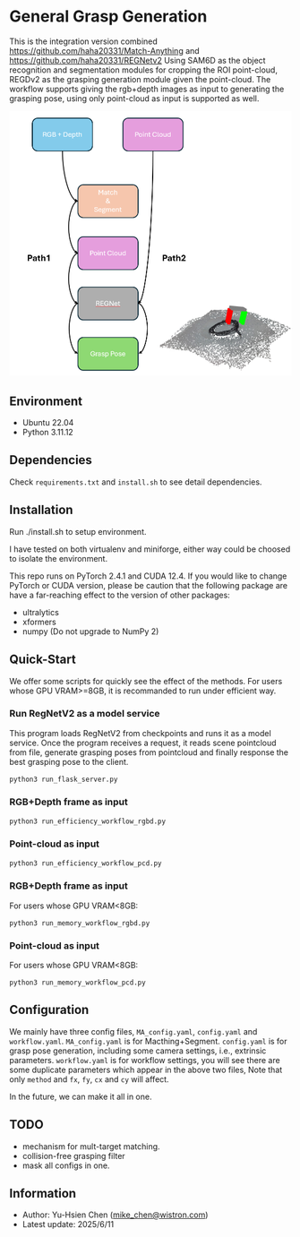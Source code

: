 # General Grasp Generation

This is the integration version combined https://github.com/haha20331/Match-Anything and https://github.com/haha20331/REGNetv2
Using SAM6D as the object recognition and segmentation modules for cropping the ROI point-cloud, REGDv2 as the grasping generation module given the point-cloud.
The workflow supports giving the rgb+depth images as input to generating the grasping pose, using only point-cloud as input is supported as well.

![system diagram](system.png)


## Environment

- Ubuntu 22.04
- Python 3.11.12


## Dependencies

Check ```requirements.txt``` and ```install.sh``` to see detail dependencies.


## Installation

Run ./install.sh to setup environment.

I have tested on both virtualenv and miniforge, either way could be choosed to isolate the environment.

This repo runs on PyTorch 2.4.1 and CUDA 12.4. If you would like to change PyTorch or CUDA version, please be caution that the following package are have a far-reaching effect to the version of other packages:
- ultralytics
- xformers
- numpy (Do not upgrade to NumPy 2)


## Quick-Start

We offer some scripts for quickly see the effect of the methods.
For users whose GPU VRAM>=8GB, it is recommanded to run under efficient way.

### Run RegNetV2 as a model service

This program loads RegNetV2 from checkpoints and runs it as a model service. Once the program receives a request, it reads scene pointcloud from file, generate grasping poses from pointcloud and finally response the best grasping pose to the client.

```
python3 run_flask_server.py
```

### RGB+Depth frame as input

```
python3 run_efficiency_workflow_rgbd.py
```

### Point-cloud as input

```
python3 run_efficiency_workflow_pcd.py
```

### RGB+Depth frame as input

For users whose GPU VRAM<8GB:
```
python3 run_memory_workflow_rgbd.py
```

### Point-cloud as input

For users whose GPU VRAM<8GB:
```
python3 run_memory_workflow_pcd.py
```


## Configuration

We mainly have three config files, `MA_config.yaml`, `config.yaml` and `workflow.yaml`. 
`MA_config.yaml` is for Macthing+Segment.
`config.yaml` is for grasp pose generation, including some camera settings, i.e., extrinsic parameters.
`workflow.yaml` is for workflow settings, you will see there are some duplicate parameters which appear in the above two files, Note that only `method` and `fx`, `fy`, `cx` and `cy` will affect.

In the future, we can make it all in one.


## TODO

- mechanism for mult-target matching.
- collision-free grasping filter
- mask all configs in one.


## Information

- Author: Yu-Hsien Chen (mike_chen@wistron.com)
- Latest update: 2025/6/11
